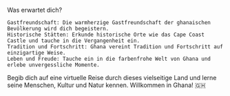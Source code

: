 Was erwartet dich?

    Gastfreundschaft: Die warmherzige Gastfreundschaft der ghanaischen Bevölkerung wird dich begeistern.
    Historische Stätten: Erkunde historische Orte wie das Cape Coast Castle und tauche in die Vergangenheit ein.
    Tradition und Fortschritt: Ghana vereint Tradition und Fortschritt auf einzigartige Weise.
    Leben und Freude: Tauche ein in die farbenfrohe Welt von Ghana und erlebe unvergessliche Momente.

Begib dich auf eine virtuelle Reise durch dieses vielseitige Land und lerne seine Menschen, Kultur und Natur kennen. Willkommen in Ghana! 🇬🇭
